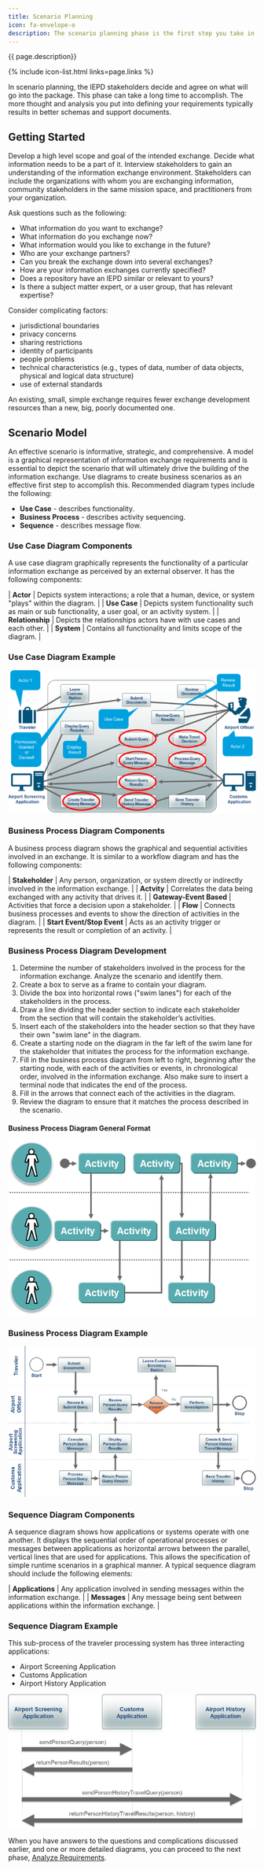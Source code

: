 ```yaml
---
title: Scenario Planning
icon: fa-envelope-o
description: The scenario planning phase is the first step you take in IEPD development.  
---
```


{{ page.description}}

{% include icon-list.html links=page.links %}

In scenario planning, the IEPD stakeholders decide and agree on what will go into the package. This phase can take a long time to accomplish. The more thought and analysis you put into defining your requirements typically results in better schemas and support documents.

## Getting Started

Develop a high level scope and goal of the intended exchange. Decide what information needs to be a part of it. Interview stakeholders to gain an understanding of the information exchange environment. Stakeholders can include the organizations with whom you are exchanging information, community stakeholders in the same mission space, and practitioners from your organization.

Ask questions such as the following:

- What information do you want to exchange?
- What information do you exchange now?
- What information would you like to exchange in the future?
- Who are your exchange partners?
- Can you break the exchange down into several exchanges?
- How are your information exchanges currently specified?
- Does a repository have an IEPD similar or relevant to yours?
- Is there a subject matter expert, or a user group, that has relevant expertise?

Consider complicating factors:

- jurisdictional boundaries
- privacy concerns
- sharing restrictions
- identity of participants
- people problems
- technical characteristics (e.g., types of data, number of data objects, physical and logical data structure)
- use of external standards

An existing, small, simple exchange requires fewer exchange development resources than a new, big, poorly documented one.

## Scenario Model

An effective scenario is informative, strategic, and comprehensive. A model is a graphical representation of information exchange requirements and is essential to depict the scenario that will ultimately drive the building of the information exchange. Use diagrams to create business scenarios as an effective first step to accomplish this. Recommended diagram types include the following:

- **Use Case** - describes functionality.
- **Business Process** - describes activity sequencing.
- **Sequence** - describes message flow.

### Use Case Diagram Components

A use case diagram graphically represents the functionality of a particular information exchange as perceived by an external observer. It has the following components:

| **Actor** | Depicts system interactions; a role that a human, device, or system "plays" within the diagram. |
| **Use Case** | Depicts system functionality such as main or sub functionality, a user goal, or an activity system. |
| **Relationship** | Depicts the relationships actors have with use cases and each other. |
| **System** | Contains all functionality and limits scope of the diagram. |

### Use Case Diagram Example

![Traveler Processing System](usecasediagram.png "Traveler Processing System")

### Business Process Diagram Components

A business process diagram shows the graphical and sequential activities involved in an exchange. It is similar to a workflow diagram and has the following components:

| **Stakeholder** | Any person, organization, or system directly or indirectly involved in the information exchange. |
| **Actvity** | Correlates the data being exchanged with any activity that drives it. |
| **Gateway-Event Based** | Activities that force a decision upon a stakeholder. |
| **Flow** | Connects business processes and events to show the direction of activities in the diagram. |
| **Start Event/Stop Event** | Acts as an activity trigger or represents the result or completion of an activity. |

### Business Process Diagram Development

1. Determine the number of stakeholders involved in the process for the information exchange. Analyze the scenario and identify them.
1. Create a box to serve as a frame to contain your diagram.
1. Divide the box into horizontal rows ("swim lanes") for each of the stakeholders in the process.
1. Draw a line dividing the header section to indicate each stakeholder from the section that will contain the stakeholder’s activities.
1. Insert each of the stakeholders into the header section so that they have their own "swim lane" in the diagram.
1. Create a starting node on the diagram in the far left of the swim lane for the stakeholder that initiates the process for the information exchange.
1. Fill in the business process diagram from left to right, beginning after the starting node, with each of the activities or events, in chronological order, involved in the information exchange.  Also make sure to insert a terminal node that indicates the end of the process.
1. Fill in the arrows that connect each of the activities in the diagram.
1. Review the diagram to ensure that it matches the process described in the scenario.

#### Business Process Diagram General Format

![General Business Process Diagram](businessprocessdiagram01.png "General Business Process Diagram")

### Business Process Diagram Example

![Traveler Processing System](businessprocessdiagram02.png "Traveler Processing System")

### Sequence Diagram Components

A sequence diagram shows how applications or systems operate with one another. It displays the sequential order of operational processes or messages between applications as horizontal arrows between the parallel, vertical lines that are used for applications. This allows the specification of simple runtime scenarios in a graphical manner. A typical sequence diagram should include the following elements:

| **Applications** | Any application involved in sending messages within the information exchange. |
| **Messages** | Any message being sent between applications within the information exchange. |

### Sequence Diagram Example

This sub-process of the traveler processing system has three interacting applications:

- Airport Screening Application
- Customs Application
- Airport History Application

![Traveler Processing System](sequencediagram.png "Traveler Processing System")

When you have answers to the questions and complications discussed earlier, and one or more detailed diagrams, you can proceed to the next phase, [Analyze Requirements](../analyze-requirements/ "Analyze Requirements").